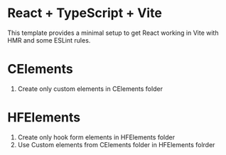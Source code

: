 # React + TypeScript + Vite

This template provides a minimal setup to get React working in Vite with HMR and some ESLint rules.

# CElements

1. Create only custom elements in CElements folder

# HFElements

1. Create only hook form elements in HFElements folder
2. Use Custom elements from CElements folder in HFElements folrder
